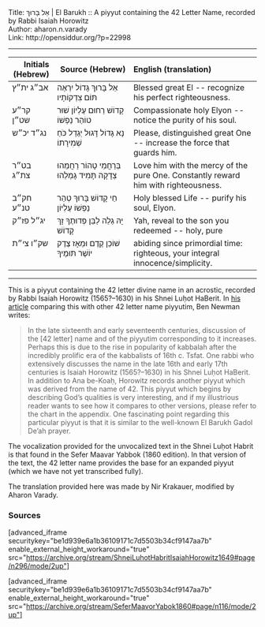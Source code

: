 <html>
<head></head>
<body>
Title: אֵל בָּרוּךְ | El Barukh :: A piyyut containing the 42 Letter Name, recorded by Rabbi Isaiah Horowitz<br />
Author: aharon.n.varady<br />
Link: http://opensiddur.org/?p=22998
<p />
<hr />

<table style="margin-left: auto;margin-right: auto;" class="draggable">
<thead><tr><th id="x" style="text-align: right;">Initials (Hebrew)</th><th style="text-align: right;">Source (Hebrew)</th><th style="text-align: left;">English (translation)</th></tr></thead>
<tbody>
<tr><td style="vertical-align:top;" width="16%">
<div class="scribe"><span lang="he">
אב״ג 
ית״ץ
</span></div></td>

<td style="vertical-align:top;" width="30%">
<div class="liturgy"><span lang="he">
אֵל בָּרוּךְ גָּדוֹל 
יִרְאֶה תּוֹם צִדְקוֹתָיו
</span></div></td>

<td style="vertical-align:top;" width="50%"><div class="english">
Blessed great El --
recognize his perfect righteousness.
</td></tr>


<tr><td style="vertical-align:top;" width="16%">
<div class="scribe"><span lang="he">
קר״ע 
שט״ן
</span></div></td>

<td style="vertical-align:top;" width="30%">
<div class="liturgy"><span lang="he">
קָדוֹשׁ רַחוּם עֶלְיוֹן 
שׁוּר טוֹהַר נַפְשׁוֹ
</span></div></td>

<td style="vertical-align:top;" width="50%"><div class="english">
Compassionate holy Elyon --
notice the purity of his soul.
</td></tr>


<tr><td style="vertical-align:top;" width="16%">
<div class="scribe"><span lang="he">
נג״ד 
יכ״ש
</span></div></td>

<td style="vertical-align:top;" width="30%">
<div class="liturgy"><span lang="he">
נָא גָּדוֹל דָּגוּל 
יְגַדֵל כֹּחַ שְׁמִירָתוֹ
</span></div></td>

<td style="vertical-align:top;" width="50%"><div class="english">
Please, distinguished great One --
increase the force that guards him.
</td></tr>


<tr><td style="vertical-align:top;" width="16%">
<div class="scribe"><span lang="he">
בט״ר 
צת״ג
</span></div></td>

<td style="vertical-align:top;" width="30%">
<div class="liturgy"><span lang="he">
בְּרַחֲמֵי טָהוֹר רַחֲמֵהוּ 
צְדָקָה תָּמִיד גָמְלֵהוּ
</span></div></td>

<td style="vertical-align:top;" width="50%"><div class="english">
Love him with the mercy of the pure One.
Constantly reward him with righteousness.
</td></tr>


<tr><td style="vertical-align:top;" width="16%">
<div class="scribe"><span lang="he">
חק״ב 
טנ״ע
</span></div></td>

<td style="vertical-align:top;" width="30%">
<div class="liturgy"><span lang="he">
חַי קָדוֹשׁ בָּרוּךְ 
טְהַר נַפְשׁוֹ עֶלְיוֹן
</span></div></td>

<td style="vertical-align:top;" width="50%"><div class="english">
Holy blessed Life -- 
purify his soul, Elyon.
</td></tr>


<tr><td style="vertical-align:top;" width="16%">
<div class="scribe"><span lang="he">
יג״ל 
פז״ק
</span></div></td>

<td style="vertical-align:top;" width="30%">
<div class="liturgy"><span lang="he">
יָהּ גַלֵה לַבֵּן 
פְּדוּתֶךָ זָךְ קָדוֹשׁ
</span></div></td>

<td style="vertical-align:top;" width="50%"><div class="english">
Yah, reveal to the son 
you redeemed -- holy, pure 
</td></tr>


<tr><td style="vertical-align:top;" width="16%">
<div class="scribe"><span lang="he">
שק״ו 
צי״ת
</span></div></td>

<td style="vertical-align:top;" width="30%">
<div class="liturgy"><span lang="he">
שׁוֹכֵן קֶדֶם וּמֵאָז 
צֶדֶק יוֹשֶׁר תּוּמֶיךָ
</span></div></td>

<td style="vertical-align:top;" width="50%"><div class="english">
abiding since primordial time:
righteous, your integral innocence/simplicity.
</div></td></tr>
</tbody></table>

<hr />

This is a piyyut containing the 42 letter divine name in an acrostic, recorded by Rabbi Isaiah Horowitz (1565?–1630) in his Shnei Luḥot HaBerit. In <a href="http://kaphtziel.blogspot.com/2012/05/utterance-of-name-of-42-ana-be-koach-as.html">his article</a> comparing this with other 42 letter name piyyutim, Ben Newman writes:

<blockquote> In the late sixteenth and early seventeenth centuries, discussion of the [42 letter] name and of the piyyutim corresponding to it increases. Perhaps this is due to the rise in popularity of kabbalah after the incredibly prolific era of the kabbalists of 16th c. Tsfat. One rabbi who extensively discusses the name in the late 16th and early 17th centuries is Isaiah Horowitz (1565?–1630) in his Shnei Luḥot HaBerit. In addition to Ana be-Koaḥ, Horowitz records another piyyut which was derived from the name of 42. This piyyut which begins by describing God’s qualities is very interesting, and if my illustrious reader wants to see how it compares to other versions, please refer to the chart in the appendix. One fascinating point regarding this particular piyyut is that it is similar to the well-known El Barukh Gadol De’ah prayer.</blockquote>

The vocalization provided for the unvocalized text in the Shnei Luḥot Habrit is that found in the Sefer Maavar Yabbok (1860 edition). In that version of the text, the 42 letter name provides the base for an expanded piyyut (which we have not yet transcribed fully).

The translation provided here was made by Nir Krakauer, modified by Aharon Varady.

<h3>Sources</h3>

[advanced_iframe securitykey="be1d939e6a1b36109171c7d5503b34cf9147aa7b" enable_external_height_workaround="true" src="https://archive.org/stream/ShneiLuhotHabritIsaiahHorowitz1649#page/n296/mode/2up"]

[advanced_iframe securitykey="be1d939e6a1b36109171c7d5503b34cf9147aa7b" enable_external_height_workaround="true" src="https://archive.org/stream/SeferMaavorYabok1860#page/n116/mode/2up"]

</body>
</html>
